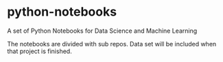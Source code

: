 # python-notebooks
A set of Python Notebooks for Data Science and Machine Learning

The notebooks are divided with sub repos. Data set will be included when that project is finished.
